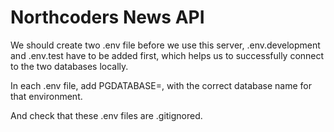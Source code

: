 # Northcoders News API

We should create two .env file before we use this server, .env.development and .env.test have to be added first, which helps us to successfully connect to the two databases locally. 

In each .env file, add PGDATABASE=, with the correct database name for that environment. 

And check that these .env files are .gitignored.
